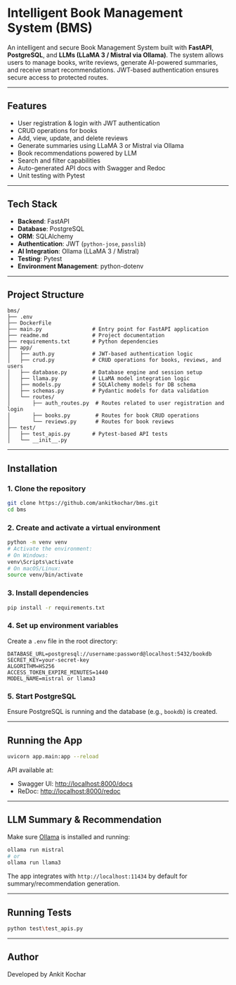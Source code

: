 # Intelligent Book Management System (BMS)

An intelligent and secure Book Management System built with **FastAPI**, **PostgreSQL**, and **LLMs (LLaMA 3 / Mistral via Ollama)**. The system allows users to manage books, write reviews, generate AI-powered summaries, and receive smart recommendations. JWT-based authentication ensures secure access to protected routes.

---

## Features

- User registration & login with JWT authentication
- CRUD operations for books
- Add, view, update, and delete reviews
- Generate summaries using LLaMA 3 or Mistral via Ollama
- Book recommendations powered by LLM
- Search and filter capabilities
- Auto-generated API docs with Swagger and Redoc
- Unit testing with Pytest

---

## Tech Stack

- **Backend**: FastAPI
- **Database**: PostgreSQL
- **ORM**: SQLAlchemy
- **Authentication**: JWT (`python-jose`, `passlib`)
- **AI Integration**: Ollama (LLaMA 3 / Mistral)
- **Testing**: Pytest
- **Environment Management**: python-dotenv

---

## Project Structure

```
bms/
├── .env
├── DockerFile
├── main.py                # Entry point for FastAPI application
├── readme.md              # Project documentation
├── requirements.txt       # Python dependencies
├── app/
│   ├── auth.py            # JWT-based authentication logic
│   ├── crud.py            # CRUD operations for books, reviews, and users
│   ├── database.py        # Database engine and session setup
│   ├── llama.py           # LLaMA model integration logic
│   ├── models.py          # SQLAlchemy models for DB schema
│   ├── schemas.py         # Pydantic models for data validation
│   └── routes/
│       ├── auth_routes.py  # Routes related to user registration and login
│       ├── books.py        # Routes for book CRUD operations
│       └── reviews.py      # Routes for book reviews
├── test/
│   ├── test_apis.py       # Pytest-based API tests
│   └── __init__.py

```

---

## Installation

### 1. Clone the repository

```bash
git clone https://github.com/ankitkochar/bms.git
cd bms
```

### 2. Create and activate a virtual environment

```bash
python -m venv venv
# Activate the environment:
# On Windows:
venv\Scripts\activate
# On macOS/Linux:
source venv/bin/activate
```

### 3. Install dependencies

```bash
pip install -r requirements.txt
```

### 4. Set up environment variables

Create a `.env` file in the root directory:

```env
DATABASE_URL=postgresql://username:password@localhost:5432/bookdb
SECRET_KEY=your-secret-key
ALGORITHM=HS256
ACCESS_TOKEN_EXPIRE_MINUTES=1440
MODEL_NAME=mistral or llama3
```

### 5. Start PostgreSQL

Ensure PostgreSQL is running and the database (e.g., `bookdb`) is created.

---

## Running the App

```bash
uvicorn app.main:app --reload
```

API available at:

- Swagger UI: [http://localhost:8000/docs](http://localhost:8000/docs)
- ReDoc: [http://localhost:8000/redoc](http://localhost:8000/redoc)

---

## LLM Summary & Recommendation

Make sure [Ollama](https://ollama.com) is installed and running:

```bash
ollama run mistral
# or
ollama run llama3
```

The app integrates with `http://localhost:11434` by default for summary/recommendation generation.

---

## Running Tests

```bash
python test\test_apis.py
```

---


## Author

Developed by Ankit Kochar